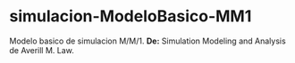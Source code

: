 # simulacion-ModeloBasico-MM1

Modelo basico de simulacion M/M/1. 
**De:** Simulation Modeling and Analysis de Averill M. Law.

